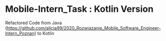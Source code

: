 # Mobile-Intern_Task : Kotlin Version
Refactored Code from Java (https://github.com/alicja99/2020_Rozwiazanie_Mobile_Software_Engineer-Intern_Poznan) to Kotlin
